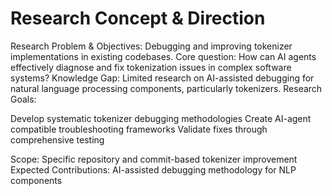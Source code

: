 # Research Concept & Direction

Research Problem & Objectives:
Debugging and improving tokenizer implementations in existing codebases. Core question: How can AI agents effectively diagnose and fix tokenization issues in complex software systems?
Knowledge Gap:
Limited research on AI-assisted debugging for natural language processing components, particularly tokenizers.
Research Goals:

Develop systematic tokenizer debugging methodologies
Create AI-agent compatible troubleshooting frameworks
Validate fixes through comprehensive testing

Scope: Specific repository and commit-based tokenizer improvement
Expected Contributions: AI-assisted debugging methodology for NLP components